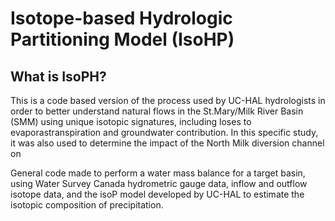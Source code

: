 # Isotope-based Hydrologic Partitioning Model (IsoHP)
## What is IsoPH?
This is a code based version of the process used by UC-HAL hydrologists in order to better understand natural flows in the St.Mary/Milk River Basin (SMM) using unique isotopic signatures, including loses to evaporastranspiration and groundwater contribution. In this specific study, it was also used to determine the impact of the North Milk diversion channel on 



General code made to perform a water mass balance for a target basin, using Water Survey Canada hydrometric gauge data,  inflow and outflow isotope data, and the isoP model developed by UC-HAL to estimate the isotopic composition of precipitation.
